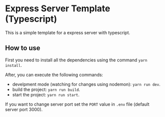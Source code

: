 # Express Server Template (Typescript)

This is a simple template for a express server with typescript.

## How to use

First you need to install all the dependencies using the command `yarn install`.

After, you can execute the following commands:

- develpment mode (watching for changes using nodemon): `yarn run dev`.
- build the project: `yarn run build`.
- start the project: `yarn run start`.

If you want to change server port set the `PORT` value in  `.env` file (default server port $3000$).
